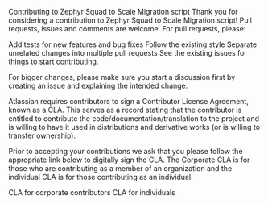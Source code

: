 Contributing to Zephyr Squad to Scale Migration script
Thank you for considering a contribution to Zephyr Squad to Scale Migration script! Pull requests, issues and comments
are welcome. For pull
requests, please:

Add tests for new features and bug fixes
Follow the existing style
Separate unrelated changes into multiple pull requests
See the existing issues for things to start contributing.

For bigger changes, please make sure you start a discussion first by creating an issue and explaining the intended
change.

Atlassian requires contributors to sign a Contributor License Agreement, known as a CLA. This serves as a record stating
that the contributor is entitled to contribute the code/documentation/translation to the project and is willing to have
it used in distributions and derivative works (or is willing to transfer ownership).

Prior to accepting your contributions we ask that you please follow the appropriate link below to digitally sign the
CLA. The Corporate CLA is for those who are contributing as a member of an organization and the individual CLA is for
those contributing as an individual.

CLA for corporate contributors
CLA for individuals